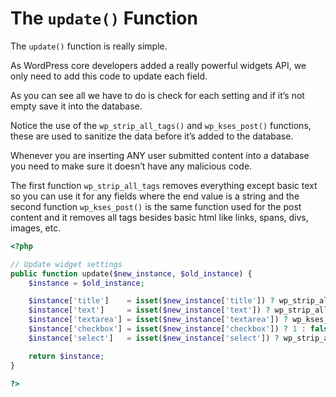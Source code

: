 # The `update()` Function

The `update()` function is really simple.

As WordPress core developers added a really powerful widgets API, we only need to add this code to update each field.

As you can see all we have to do is check for each setting and if it’s not empty save it into the database.

Notice the use of the `wp_strip_all_tags()` and `wp_kses_post()` functions, these are used to sanitize the data before it’s added to the database.

Whenever you are inserting ANY user submitted content into a database you need to make sure it doesn’t have any malicious code.

The first function `wp_strip_all_tags` removes everything except basic text so you can use it for any fields where the end value is a string and the second function `wp_kses_post()` is the same function used for the post content and it removes all tags besides basic html like links, spans, divs, images, etc.

```php
<?php

// Update widget settings
public function update($new_instance, $old_instance) {
    $instance = $old_instance;

    $instance['title']    = isset($new_instance['title']) ? wp_strip_all_tags($new_instance['title']) : '';
    $instance['text']     = isset($new_instance['text']) ? wp_strip_all_tags($new_instance['text']) : '';
    $instance['textarea'] = isset($new_instance['textarea']) ? wp_kses_post($new_instance['textarea']) : '';
    $instance['checkbox'] = isset($new_instance['checkbox']) ? 1 : false;
    $instance['select']   = isset($new_instance['select']) ? wp_strip_all_tags($new_instance['select']) : '';

    return $instance;
}

?>
```